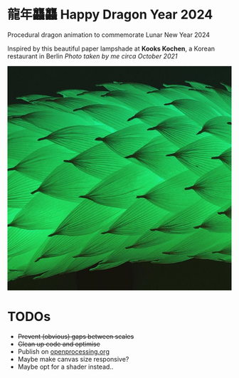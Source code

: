 # 龍年龘龘 Happy Dragon Year 2024
Procedural dragon animation to commemorate Lunar New Year 2024

Inspired by this beautiful paper lampshade at **Kooks Kochen**, a Korean restaurant in Berlin
*Photo taken by me circa October 2021*

![Reference photograph](reference.jpg)

# TODOs
- ~~Prevent (obvious) gaps between scales~~
- ~~Clean up code and optimise~~
- Publish on [openprocessing.org](https://openprocessing.org)
- Maybe make canvas size responsive?
- Maybe opt for a shader instead..
